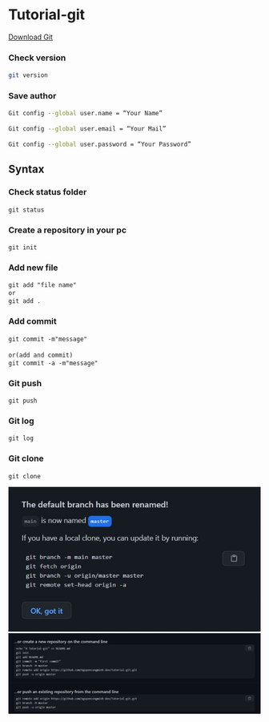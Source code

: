 ﻿# Tutorial-git 

<a href="https://git-scm.com/downloads">Download Git</a>

<h3>Check version</h3>

```bash
git version
```
<h3>Save author</h3>

```bash
Git config --global user.name = “Your Name”
```
```bash
Git config --global user.email = “Your Mail”
```
```bash
Git config --global user.password = “Your Password”
```
## Syntax
### Check status folder
```
git status
```

### Create a repository in your pc
```
git init
```

### Add new file
```
git add "file name"
or
git add .
```

### Add commit
```
git commit -m"message"

or(add and commit)
git commit -a -m"message" 

```

### Git push
```
git push
```
### Git log 
```
git log
```
### Git clone
```
git clone
```

<img src="img/git.JPG" alt="github">
<img src="img/tutorial github.JPG" alt="github">
